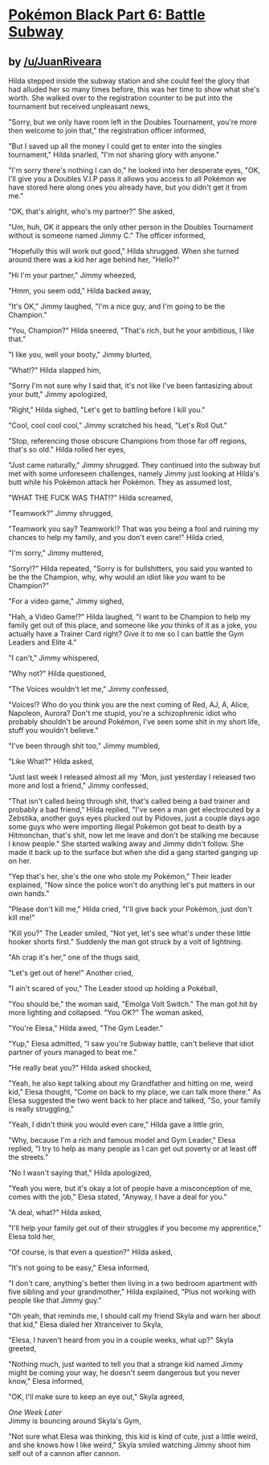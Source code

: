 # [Pokémon Black Part 6: Battle Subway](http://www.reddit.com/r/twitchplayspokemon/comments/296ogz/lore_pok%C3%A9mon_black_part_6_battle_subway/)
## by [/u/JuanRiveara](http://www.reddit.com/user/JuanRiveara)


Hilda stepped inside the subway station and she could feel the glory that had alluded her so many times before, this was her time to show what she's worth. She walked over to the registration counter to be put into the tournament but received unpleasant news,

"Sorry, but we only have room left in the Doubles Tournament, you're more then welcome to join that," the registration officer informed,

"But I saved up all the money I could get to enter into the singles tournament," Hilda snarled, "I'm not sharing glory with anyone."

"I'm sorry there's nothing I can do," he looked into her desperate eyes, "OK, I'll give you a Doubles V.I.P pass it allows you access to all Pokémon we have stored here along ones you already have, but you didn't get it from me."

"OK, that's alright, who's my partner?" She asked,

"Um, huh, OK it appears the only other person in the Doubles Tournament without is someone named Jimmy C." The officer informed,

"Hopefully this will work out good," Hilda shrugged. When she turned around there was a kid her age behind her, "Hello?"

"Hi I'm your partner," Jimmy wheezed,

"Hmm, you seem odd," Hilda backed away,

"It's OK," Jimmy laughed, "I'm a nice guy, and I'm going to be the Champion."

"You, Champion?" Hilda sneered, "That's rich, but he your ambitious, I like that."

"I like you, well your booty," Jimmy blurted,

"What!?" Hilda slapped him,

"Sorry I'm not sure why I said that, it's not like I've been fantasizing about your butt," Jimmy apologized,

"Right," Hilda sighed, "Let's get to battling before I kill you."

"Cool, cool cool cool," Jimmy scratched his head, "Let's Roll Out."

"Stop, referencing those obscure Champions from those far off regions, that's so old." Hilda rolled her eyes,

"Just came naturally," Jimmy shrugged. They continued into the subway but met with some unforeseen challenges, namely Jimmy just looking at Hilda's butt while his Pokémon attack her Pokémon. They as assumed lost,

"WHAT THE FUCK WAS THAT!?" Hilda screamed,

"Teamwork?" Jimmy shrugged,

"Teamwork you say? Teamwork!? That was you being a fool and ruining my chances to help my family, and you don't even care!" Hilda cried,

"I'm sorry," Jimmy muttered,

"Sorry!?" Hilda repeated, "Sorry is for bullshitters, you said you wanted to be the the Champion, why, why would an idiot like *you* want to be Champion?"

"For a video game," Jimmy sighed,

"Hah, a Video Game!?" Hilda laughed, "I want to be Champion to help my family get out of this place, and someone like *you* thinks of it as a joke, you actually have a Trainer Card right? Give it to me so I can battle the Gym Leaders and Elite 4."

"I can't," Jimmy whispered,

"Why not?" Hilda questioned,

"The Voices wouldn't let me," Jimmy confessed,

"Voices!? Who do you think you are the next coming of Red, AJ, A, Alice, Napoleon, Aurora? Don't me stupid, you're a schizophrenic idiot who probably shouldn't be around Pokémon, I've seen some shit in my short life, stuff you wouldn't believe."

"I've been through shit too," Jimmy mumbled,

"Like What?" Hilda asked,

"Just last week I released almost all my 'Mon, just yesterday I released two more and lost a friend," Jimmy confessed,

"That isn't called being through shit, that's called being a bad trainer and probably a bad friend," Hilda replied, "I've seen a man get electrocuted by a Zebstika, another guys eyes plucked out by Pidoves, just a couple days ago some guys who were importing illegal Pokémon got beat to death by a Hitmonchan, that's shit, now let me leave and don't be stalking me because I know people." She started walking away and Jimmy didn't follow. She made it back up to the surface but when she did a gang started ganging up on her.

"Yep that's her, she's the one who stole my Pokémon," Their leader explained, "Now since the police won't do anything let's put matters in our own hands."

"Please don't kill me," Hilda cried, "I'll give back your Pokémon, just don't kill me!"

"Kill you?" The Leader smiled, "Not yet, let's see what's under these little hooker shorts first." Suddenly the man got struck by a volt of lightning.

"Ah crap it's her," one of the thugs said,

"Let's get out of here!" Another cried,

"I ain't scared of you," The Leader stood up holding a Pokéball,

"You should be," the woman said, "Emolga Volt Switch." The man got hit by more lighting and collapsed. "You OK?" The woman asked,

"You're Elesa," Hilda awed, "The Gym Leader."

"Yup," Elesa admitted, "I saw you're Subway battle, can't believe that idiot partner of yours managed to beat me."

"He really beat you?" Hilda asked shocked,

"Yeah, he also kept talking about my Grandfather and hitting on me, weird kid," Elesa thought, "Come on back to my place, we can talk more there." As Elesa suggested the two went back to her place and talked, "So, your family is really struggling,"

"Yeah, I didn't think you would even care," Hilda gave a little grin,

"Why, because I'm a rich and famous model and Gym Leader," Elesa replied, "I try to help as many people as I can get out poverty or at least off the streets."

"No I wasn't saying that," Hilda apologized,

"Yeah you were, but it's okay a lot of people have a misconception of me, comes with the job," Elesa stated, "Anyway, I have a deal for you."

"A deal, what?" Hilda asked,

"I'll help your family get out of their struggles if you become my apprentice," Elesa told her,

"Of course, is that even a question?" Hilda asked,

"It's not going to be easy," Elesa informed,

"I don't care, anything's better then living in a two bedroom apartment with five sibling and your grandmother," Hilda explained, "Plus not working with people like that Jimmy guy."

"Oh yeah, that reminds me, I should call my friend Skyla and warn her about that kid," Elesa dialed her Xtranceiver to Skyla,

"Elesa, I haven't heard from you in a couple weeks, what up?" Skyla greeted,

"Nothing much, just wanted to tell you that a strange kid named Jimmy might be coming your way, he doesn't seem dangerous but you never know," Elesa informed,

"OK, I'll make sure to keep an eye out," Skyla agreed,

*One Week Later*  
Jimmy is bouncing around Skyla's Gym,

"Not sure what Elesa was thinking, this kid is kind of cute, just a little weird, and she knows how I like weird," Skyla smiled watching Jimmy shoot him self out of a cannon after cannon.